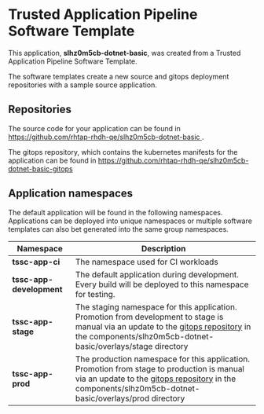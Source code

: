 # Trusted Application Pipeline Software Template

This application, **slhz0m5cb-dotnet-basic**, was created from a Trusted Application Pipeline Software Template.

The software templates create a new source and gitops deployment repositories with a sample source application. 

## Repositories

The source code for your application can be found in [https://github.com/rhtap-rhdh-qe/slhz0m5cb-dotnet-basic ](https://github.com/rhtap-rhdh-qe/slhz0m5cb-dotnet-basic ).
 
The gitops repository, which contains the kubernetes manifests for the application can be found in 
[https://github.com/rhtap-rhdh-qe/slhz0m5cb-dotnet-basic-gitops ](https://github.com/rhtap-rhdh-qe/slhz0m5cb-dotnet-basic-gitops ) 

## Application namespaces 

The default application will be found in the following namespaces. Applications can be deployed into unique namespaces or multiple software templates can also bet generated into the same group namespaces.  

|  Namespace   |  Description   |  
| -------- | -------- |
| **tssc-app-ci** | The namespace used for CI workloads |
| **tssc-app-development** | The default application during development. Every build will be deployed to this namespace for testing. |
| **tssc-app-stage** | The staging namespace for this application. Promotion from development to stage is manual via an update to the [gitops repository](https://github.com/rhtap-rhdh-qe/slhz0m5cb-dotnet-basic-gitops ) in the components/slhz0m5cb-dotnet-basic/overlays/stage directory |
| **tssc-app-prod** | The production namespace for this application. Promotion from stage to production is manual via an update to the [gitops repository](https://github.com/rhtap-rhdh-qe/slhz0m5cb-dotnet-basic-gitops ) in the components/slhz0m5cb-dotnet-basic/overlays/prod directory |